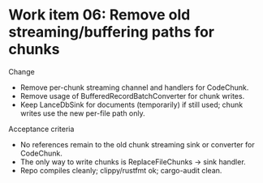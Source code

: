 # Work item 06: Remove old streaming/buffering paths for chunks

Change
- Remove per-chunk streaming channel and handlers for CodeChunk.
- Remove usage of BufferedRecordBatchConverter for chunk writes.
- Keep LanceDbSink for documents (temporarily) if still used; chunk writes use the new per-file path only.

Acceptance criteria
- No references remain to the old chunk streaming sink or converter for CodeChunk.
- The only way to write chunks is ReplaceFileChunks → sink handler.
- Repo compiles cleanly; clippy/rustfmt ok; cargo-audit clean.

